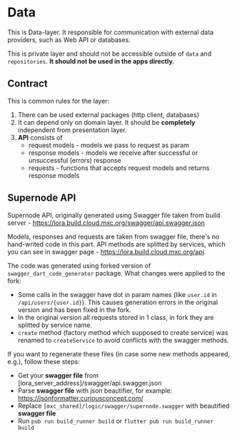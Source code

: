 # Data

This is Data-layer. It responsible for communication with external data providers, such as Web API or databases.

This is private layer and should not be accessible outside of `data` and `repositories`. **It should not be used in the apps directly.**

## Contract

This is common rules for the layer:

1. There can be used external packages (http client, databases)
2. It can depend only on domain layer. It should be **completely** independent from presentation layer.
3. **API** consists of
   * request models - models we pass to request as param
   * response models - models we receive after successful or unsuccessful (errors) response
   * requests - functions that accepts request models and returns response models

## Supernode API

Supernode API, originally generated using Swagger file taken from build server - <https://lora.build.cloud.mxc.org/swagger/api.swagger.json>

Models, responses and requests are taken from swagger file, there's no hand-writed code in this part. API methods are splitted by services, which you can see in swagger page - <https://lora.build.cloud.mxc.org/api>.  

The code was generated using forked version of `swagger_dart_code_generator` package.
What changes were applied to the fork:

* Some calls in the swagger have dot in param names (like `user.id` in `/api/users/{user.id}`). This causes generation errors in the original version and has been fixed in the fork.
* In the original version all requests stored in 1 class, in fork they are splitted by service name.
* `create` method (factory method which supposed to create service) was renamed to `createService` to avoid conflicts with the swagger methods.

If you want to regenerate these files (in case some new methods appeared, e.g.), follow these steps:

* Get your **swagger file** from [lora_server_address]/swagger/api.swagger.json
* Parse **swagger file** with json beautifier, for example: <https://jsonformatter.curiousconcept.com/>
* Replace `[mxc_shared]/logic/swagger/supernode.swagger` with beautified **swagger file**
* Run `pub run build_runner build` or `flutter pub run build_runner build`
